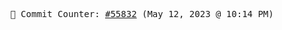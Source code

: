 <p align="center">
    <samp>
        📮 Commit Counter: <a href="https://github.com/Javascript-void0/Javascript-void0/commits/main">#55832</a> (May 12, 2023 @ 10:14 PM)
    </samp>
</p>